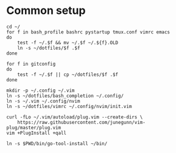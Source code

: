 # Common setup
    cd ~/
    for f in bash_profile bashrc pystartup tmux.conf vimrc emacs
    do
        test -f ~/.$f && mv ~/.$f ~/.${f}.OLD
        ln -s ~/dotfiles/$f .$f
    done

    for f in gitconfig
    do
        test -f ~/.$f || cp ~/dotfiles/$f .$f
    done

    mkdir -p ~/.config ~/.vim
    ln -s ~/dotfiles/bash_completion ~/.config/
    ln -s ~/.vim ~/.config/nvim
    ln -s ~/dotfiles/vimrc ~/.config/nvim/init.vim

    curl -fLo ~/.vim/autoload/plug.vim --create-dirs \
        https://raw.githubusercontent.com/junegunn/vim-plug/master/plug.vim
    vim +PlugInstall +qall

    ln -s $PWD/bin/go-tool-install ~/bin/

